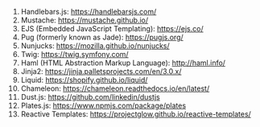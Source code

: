 

1. Handlebars.js: https://handlebarsjs.com/
2. Mustache: https://mustache.github.io/
3. EJS (Embedded JavaScript Templating): https://ejs.co/
4. Pug (formerly known as Jade): https://pugjs.org/
5. Nunjucks: https://mozilla.github.io/nunjucks/
6. Twig: https://twig.symfony.com/
7. Haml (HTML Abstraction Markup Language): http://haml.info/
8. Jinja2: https://jinja.palletsprojects.com/en/3.0.x/
9. Liquid: https://shopify.github.io/liquid/
10. Chameleon: https://chameleon.readthedocs.io/en/latest/
11. Dust.js: https://github.com/linkedin/dustjs
12. Plates.js: https://www.npmjs.com/package/plates
13. Reactive Templates: https://projectglow.github.io/reactive-templates/